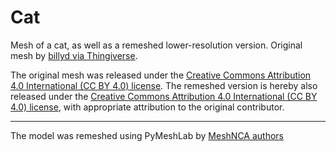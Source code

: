 # Cat

Mesh of a cat, as well as a remeshed lower-resolution version.
Original mesh by [billyd via Thingiverse](https://www.thingiverse.com/thing:1565405).

The original mesh was released under
the [Creative Commons Attribution 4.0 International (CC BY 4.0) license](https://creativecommons.org/licenses/by/4.0/).
The remeshed version is hereby also released under
the [Creative Commons Attribution 4.0 International (CC BY 4.0) license](https://creativecommons.org/licenses/by/4.0/),
with appropriate attribution to the original contributor.


___

The model was remeshed using PyMeshLab by [MeshNCA authors](https://meshnca.github.io/)